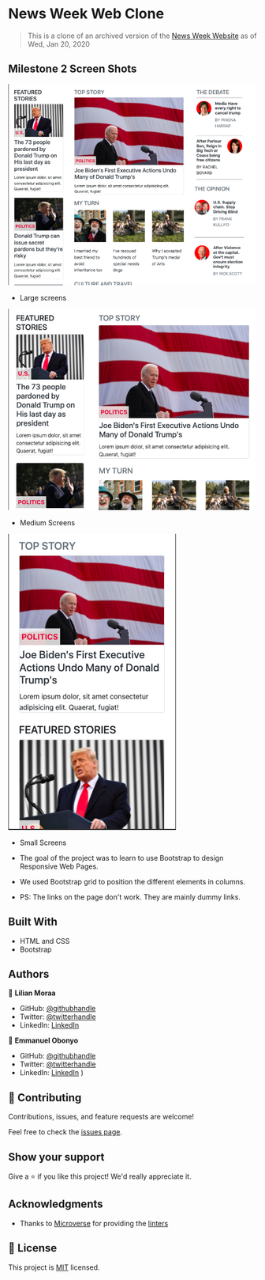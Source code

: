 # News Week Web Clone

> This is a clone of an archived version of the [News Week Website](https://web.archive.org/web/20210120125445/https://www.newsweek.com/) as of Wed, Jan 20, 2020

## Milestone 2 Screen Shots
![screenshot](./img/large.png)
- Large screens

![screenshot](./img/medium.png)
- Medium Screens

![screenshot](./img/small.png)
- Small Screens

- The goal of the project was to learn to use Bootstrap to design Responsive Web Pages.
- We used Bootstrap grid to position the different elements in columns.
- PS: The links on the page don't work. They are mainly dummy links.

## Built With

- HTML and CSS
- Bootstrap

## Authors

👤 **Lilian Moraa**

- GitHub: [@githubhandle](https://github.com/lily-coder)
- Twitter: [@twitterhandle](https://mobile.twitter.com/LilianM53742529)
- LinkedIn: [LinkedIn](https://www.linkedin.com/in/lilian-moraa-99950b1b8)

👤 **Emmanuel Obonyo**

- GitHub: [@githubhandle](https://github.com/emmyobonyo)
- Twitter: [@twitterhandle](https://twitter.com/emmyobonyo)
- LinkedIn: [LinkedIn](https://www.linkedin.com/in/emmanuel-obonyo-3728a2200/)
)

## 🤝 Contributing

Contributions, issues, and feature requests are welcome!

Feel free to check the [issues page](https://github.com/lily-coder/newsweek-web-clone/issues).

## Show your support

Give a ⭐️ if you like this project! We'd really appreciate it.

## Acknowledgments

- Thanks to [Microverse](https://github.com/lily-coder/newsweek-web-clone/issues) for providing the [linters](https://github.com/microverseinc/linters-config/tree/master/html-css)


## 📝 License

This project is [MIT](./MIT.md) licensed.